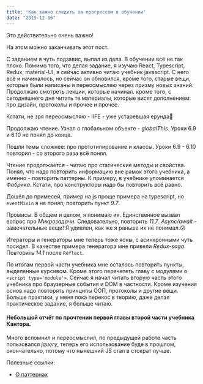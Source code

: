 ```yaml
---
title: 'Как важно следить за прогрессом в обучении'
date: "2019-12-16"
---
```


Это действительно очень важно! 

На этом можно заканчивать этот пост.

С заданием я чуть подзавис, выпал из дела. В обучении всё не так плохо. Помимо того, что делая задание, я изучаю React, Typescript, Redux, material-UI, я сейчас активно читаю учебник javascript. С него всё и начиналось, но сейчас он обновился, кроме того, старые вещи, которые были написаны я переосмысляю через призму новых знаний. Продолжаю смотреть лекции, которые начинал. кроме того, с сегодняшнего дня читать те материалы, которые висят дополнением: про дизайн, протоколы и прочее и прочее. 

Кстати, не зря переосмысляю - IIFE - уже устаревшая ерунда🤣

Продолжаю чтение. Узнал о глобальном объекте - *globalThis*. Уроки 6.9 и 6.10 не понял до конца.

Пошли темы сложнее: про прототипирование и классы. Уроки 6.9 - 6.10 повторил - со второго раза всё понял.

Чтение продолжается - читаю про статические методы и свойства. Понял, что надо повторить информацию вне рамок этого учебника, а именно - повторить паттерны. К примеру, в учебнике упоминается *Фабрика*. Кстати, про конструкторы надо бы повторить всё равно.

Дошёл до примесей, пример на js проще примера на typescript, но `eventMixin` я не понял, повторить пункт *9.7*.

Промисы. В общем и целом, я понимаю их. Единственное вызвал вопрос про *Микрозадачи*. Следовательно, повторить *11.7*.
*Async/await* - замечательные вещи! Я удивлен, как же я раньше их не понимал.😮

Итераторы и генераторы мне теперь тоже ясны, с асинхронными чуть посидел. В качестве примера генератора мне привели *Redux-saga*. 
Повторить *14.1* после `Reflect`.

По итогам первой части учебника мне осталось повторить пункты, выделенные курсивом. Кроме этого перечететь главу с модулями о `<script type='module'>`.
Сейчас я начал читать вторую часть этого учебника про браузерные события и DOM в частности. Кроме изучения основ надо повторять принципы ООП, протоколы и другие вещи. Больше практики, у меня пока перекос в теорию, даже делая практическое задание, я больше читаю. 


#### Небольшой отчёт по прочтении первой главы второй части учебника Кантора. 

Много вспомнил и переосмыслил, по предыдущей работе часть пользовался *jquery*, теперь его использование буде в прошлом, окончательно, потому что нынешний JS стал в стократ лучше. 

Полезные ссылки:

- [О паттернах](https://metanit.com/sharp/patterns/2.1.php)